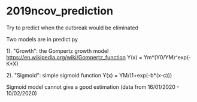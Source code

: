 # 2019ncov_prediction
Try to predict when the outbreak would be eliminated

Two models are in predict.py

1). "Growth": the Gompertz growth model
https://en.wikipedia.org/wiki/Gompertz_function
Y(x) = Ym*(Y0/YM)^exp(-K*X)

2). "Sigmoid": simple sigmoid function
Y(x) = YM/(1+exp(-b*(x-c)))

Sigmoid model cannot give a good estimation (data from 16/01/2020 - 10/02/2020)
